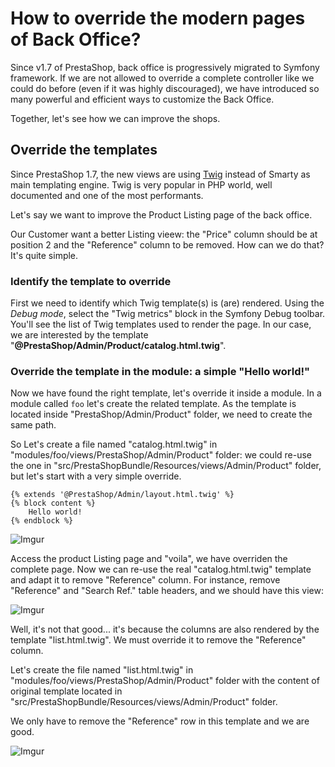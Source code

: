 # How to override the modern pages of Back Office?

Since v1.7 of PrestaShop, back office is progressively migrated to Symfony framework. If we are not allowed to override a complete controller like we could do before (even if it was highly discouraged), we have introduced so many powerful and efficient ways to customize the Back Office.

Together, let's see how we can improve the shops.

## Override the templates

Since PrestaShop 1.7, the new views are using [Twig](https://twig.symfony.com/) instead of Smarty as main templating engine. Twig is very popular in PHP world, well documented and one of the most performants.

Let's say we want to improve the Product Listing page of the back office.

Our Customer want a better Listing vieew: the "Price" column should be at position 2 and the "Reference" column to be removed. How can we do that? It's quite simple.

### Identify the template to override

First we need to identify which Twig template(s) is (are) rendered. Using the *Debug mode*, select the "Twig metrics" block in the Symfony Debug toolbar. You'll see the list of Twig templates used to render the page. In our case, we are interested by the template "**@PrestaShop/Admin/Product/catalog.html.twig**".

### Override the template in the module: a simple "Hello world!"

Now we have found the right template, let's override it inside a module.
In a module called `foo` let's create the related template. As the template is located inside "PrestaShop/Admin/Product" folder, we need to create the same path.

So Let's create a file named "catalog.html.twig" in "modules/foo/views/PrestaShop/Admin/Product" folder: we could re-use the one in "src/PrestaShopBundle/Resources/views/Admin/Product" folder, but let's start with a very simple override.

```twig
{% extends '@PrestaShop/Admin/layout.html.twig' %}
{% block content %}
    Hello world!
{% endblock %}
```

![Imgur](https://i.imgur.com/e5CDa7c.png)

Access the product Listing page and "voila", we have overriden the complete page. Now we can re-use the real "catalog.html.twig" template and adapt it to remove "Reference" column. For instance, remove "Reference" and "Search Ref." table headers, and we should have this view:

![Imgur](https://i.imgur.com/kaIsXNT.png)

Well, it's not that good... it's because the columns are also rendered by the template "list.html.twig". We must override it to remove the "Reference" column.

Let's create the file named "list.html.twig" in "modules/foo/views/PrestaShop/Admin/Product" folder with the content of original template located in "src/PrestaShopBundle/Resources/views/Admin/Product" folder.

We only have to remove the "Reference" row in this template and we are good.

![Imgur](https://i.imgur.com/FAIg8ac.png)
